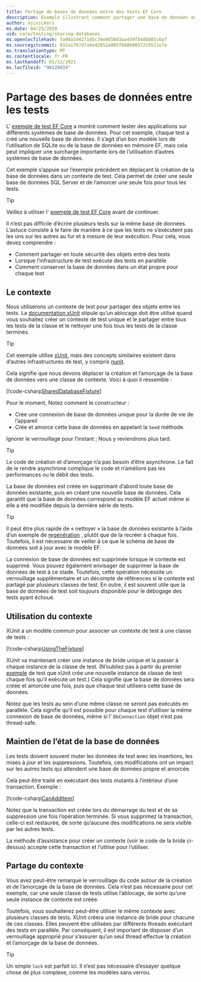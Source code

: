 ```yaml
---
title: Partage de bases de données entre des tests-EF Core
description: Exemple illustrant comment partager une base de données entre plusieurs tests
author: ajcvickers
ms.date: 04/25/2020
uid: core/testing/sharing-databases
ms.openlocfilehash: 7a90a144271d5c34e9d5043aa439f84db805c6af
ms.sourcegitcommit: 032a1767d7a6e42052a005f660b80372c6521e7e
ms.translationtype: MT
ms.contentlocale: fr-FR
ms.lasthandoff: 01/12/2021
ms.locfileid: "98128834"
---
```

# <a name="sharing-databases-between-tests"></a>Partage des bases de données entre les tests

L' [exemple de test EF Core](xref:core/testing/testing-sample) a montré comment tester des applications sur différents systèmes de base de données.
Pour cet exemple, chaque test a créé une nouvelle base de données.
Il s’agit d’un bon modèle lors de l’utilisation de SQLite ou de la base de données en mémoire EF, mais cela peut impliquer une surcharge importante lors de l’utilisation d’autres systèmes de base de données.

Cet exemple s’appuie sur l’exemple précédent en déplaçant la création de la base de données dans un contexte de test.
Cela permet de créer une seule base de données SQL Server et de l’amorcer une seule fois pour tous les tests.

> [!TIP]
> Veillez à utiliser l' [exemple de test EF Core](xref:core/testing/testing-sample) avant de continuer.

Il n’est pas difficile d’écrire plusieurs tests sur la même base de données.
L’astuce consiste à le faire de manière à ce que les tests ne s’exécutent pas les uns sur les autres au fur et à mesure de leur exécution.
Pour cela, vous devez comprendre :

* Comment partager en toute sécurité des objets entre des tests
* Lorsque l’infrastructure de test exécute des tests en parallèle
* Comment conserver la base de données dans un état propre pour chaque test

## <a name="the-fixture"></a>Le contexte

Nous utiliserons un contexte de test pour partager des objets entre les tests.
La [documentation xUnit](https://xunit.net/docs/shared-context.html) stipule qu’un ablocage doit être utilisé quand vous souhaitez créer un contexte de test unique et le partager entre tous les tests de la classe et le nettoyer une fois tous les tests de la classe terminés.

> [!TIP]
> Cet exemple utilise [xUnit](https://xunit.net/), mais des concepts similaires existent dans d’autres infrastructures de test, y compris [nunit](https://nunit.org/).

Cela signifie que nous devons déplacer la création et l’amorçage de la base de données vers une classe de contexte.
Voici à quoi il ressemble :

[!code-csharp[SharedDatabaseFixture](../../../samples/core/Miscellaneous/Testing/ItemsWebApi/SharedDatabaseTests/SharedDatabaseFixture.cs?name=SharedDatabaseFixture)]

Pour le moment, Notez comment le constructeur :

* Crée une connexion de base de données unique pour la durée de vie de l’appareil
* Crée et amorce cette base de données en appelant la `Seed` méthode.

Ignorer le verrouillage pour l’instant ; Nous y reviendrons plus tard.

> [!TIP]
> Le code de création et d’amorçage n’a pas besoin d’être asynchrone.
> Le fait de le rendre asynchrone complique le code et n’améliore pas les performances ou le débit des tests.

La base de données est créée en supprimant d’abord toute base de données existante, puis en créant une nouvelle base de données.
Cela garantit que la base de données correspond au modèle EF actuel même si elle a été modifiée depuis la dernière série de tests.

> [!TIP]
> Il peut être plus rapide de « nettoyer » la base de données existante à l’aide d’un exemple de [regénération](https://jimmybogard.com/tag/respawn/) , plutôt que de la recréer à chaque fois.
> Toutefois, il est nécessaire de veiller à ce que le schéma de base de données soit à jour avec le modèle EF.

La connexion de base de données est supprimée lorsque le contexte est supprimé.
Vous pouvez également envisager de supprimer la base de données de test à ce stade.
Toutefois, cette opération nécessite un verrouillage supplémentaire et un décompte de références si le contexte est partagé par plusieurs classes de test.
En outre, il est souvent utile que la base de données de test soit toujours disponible pour le débogage des tests ayant échoué.

## <a name="using-the-fixture"></a>Utilisation du contexte

XUnit a un modèle commun pour associer un contexte de test à une classe de tests :

[!code-csharp[UsingTheFixture](../../../samples/core/Miscellaneous/Testing/ItemsWebApi/SharedDatabaseTests/SharedDatabaseTest.cs?name=UsingTheFixture)]

XUnit va maintenant créer une instance de bride unique et la passer à chaque instance de la classe de test.
(N’oubliez pas à partir du premier [exemple](xref:core/testing/testing-sample) de test que xUnit crée une nouvelle instance de classe de test chaque fois qu’il exécute un test.) Cela signifie que la base de données sera créée et amorcée une fois, puis que chaque test utilisera cette base de données.

Notez que les tests au sein d’une même classe ne seront pas exécutés en parallèle.
Cela signifie qu’il est possible pour chaque test d’utiliser la même connexion de base de données, même si l' `DbConnection` objet n’est pas thread-safe.

## <a name="maintaining-database-state"></a>Maintien de l’état de la base de données

Les tests doivent souvent muter les données de test avec les insertions, les mises à jour et les suppressions.
Toutefois, ces modifications ont un impact sur les autres tests qui attendent une base de données propre et amorcée.

Cela peut être traité en exécutant des tests mutants à l’intérieur d’une transaction.
Exemple :

[!code-csharp[CanAddItem](../../../samples/core/Miscellaneous/Testing/ItemsWebApi/SharedDatabaseTests/SharedDatabaseTest.cs?name=CanAddItem)]

Notez que la transaction est créée lors du démarrage du test et de sa suppression une fois l’opération terminée.
Si vous supprimez la transaction, celle-ci est restaurée, de sorte qu’aucune des modifications ne sera visible par les autres tests.

La méthode d’assistance pour créer un contexte (voir le code de la bride ci-dessus) accepte cette transaction et l’utilise pour l’utiliser.

## <a name="sharing-the-fixture"></a>Partage du contexte

Vous avez peut-être remarqué le verrouillage du code autour de la création et de l’amorçage de la base de données.
Cela n’est pas nécessaire pour cet exemple, car une seule classe de tests utilise l’ablocage, de sorte qu’une seule instance de contexte est créée.

Toutefois, vous souhaiterez peut-être utiliser le même contexte avec plusieurs classes de tests.
XUnit créera une instance de bride pour chacune de ces classes.
Elles peuvent être utilisées par différents threads exécutant des tests en parallèle.
Par conséquent, il est important de disposer d’un verrouillage approprié pour s’assurer qu’un seul thread effectue la création et l’amorçage de la base de données.

> [!TIP]
> Un simple `lock` est parfait ici.
> Il n’est pas nécessaire d’essayer quelque chose de plus complexe, comme les modèles sans verrou.

